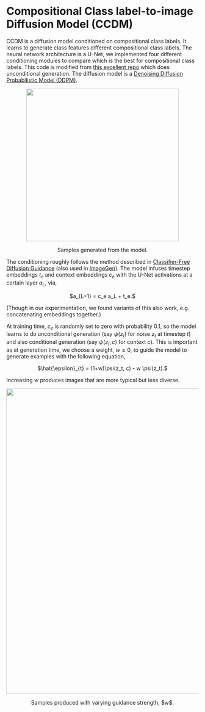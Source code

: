 # Compositional Class label-to-image Diffusion Model (CCDM)

CCDM is a diffusion model conditioned on compositional class labels. It learns to generate class features different compositional class labels. The neural network architecture is a U-Net, we implemented four different conditioning modules to compare which is the best for compositional class labels. This code is modified from [this excellent repo](https://github.com/cloneofsimo/minDiffusion) which does unconditional generation. The diffusion model is a [Denoising Diffusion Probabilistic Model (DDPM)](https://arxiv.org/abs/2006.11239).
<p align = "center">
<img width="400" src="gif_mnist_01.gif"/img>
</p>
<p align = "center">
Samples generated from the model.
</p>

The conditioning roughly follows the method described in [Classifier-Free Diffusion Guidance](https://arxiv.org/abs/2207.12598) (also used in [ImageGen](https://arxiv.org/abs/2205.11487)). The model infuses timestep embeddings $t_e$ and context embeddings $c_e$ with the U-Net activations at a certain layer $a_L$, via,
<p align = "center">
$a_{L+1} = c_e  a_L + t_e.$
</p>
(Though in our experimentation, we found variants of this also work, e.g. concatenating embeddings together.)

At training time, $c_e$ is randomly set to zero with probability $0.1$, so the model learns to do unconditional generation (say $\psi(z_t)$ for noise $z_t$ at timestep $t$) and also conditional generation (say $\psi(z_t, c)$ for context $c$). This is important as at generation time, we choose a weight, $w \geq 0$, to guide the model to generate examples with the following equation,
<p align = "center">
$\hat{\epsilon}_{t} = (1+w)\psi(z_t, c) - w \psi(z_t).$
</p>

Increasing $w$ produces images that are more typical but less diverse.

<p align = "center">
<img width="800" src="guided_mnist.png"/img>
</p>
<p align = "center">
Samples produced with varying guidance strength, $w$.
</p>

